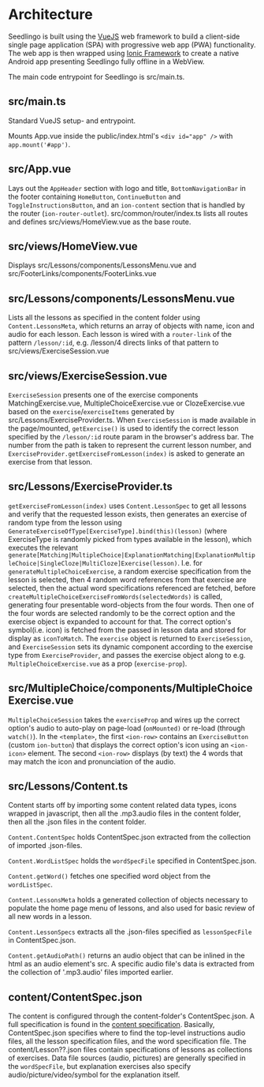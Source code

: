 ---
---

# Architecture

Seedlingo is built using the [VueJS](https://vuejs.org) web framework
to build a client-side single page application (SPA)
with progressive web app (PWA) functionality.
The web app is then wrapped using [Ionic Framework](https://ionicframework.com)
to create a native Android app presenting Seedlingo fully offline in a WebView.

The main code entrypoint for Seedlingo is src/main.ts.

## src/main.ts

Standard VueJS setup- and entrypoint.

Mounts App.vue inside the public/index.html's `<div id="app" />` with `app.mount('#app')`.

## src/App.vue

Lays out the `AppHeader` section with logo and title,
`BottomNavigationBar` in the footer containing
`HomeButton`, `ContinueButton` and `ToggleInstructionsButton`,
and an `ion-content` section that is handled by the router (`ion-router-outlet`).
src/common/router/index.ts lists all routes
and defines src/views/HomeView.vue as the base route.

## src/views/HomeView.vue

Displays src/Lessons/components/LessonsMenu.vue and src/FooterLinks/components/FooterLinks.vue

## src/Lessons/components/LessonsMenu.vue

Lists all the lessons as specified in the content folder
using `Content.LessonsMeta`,
which returns an array of objects with name, icon and audio for each lesson.
Each lesson is wired with a `router-link` of the pattern `/lesson/:id`,
e.g. /lesson/4 directs links of that pattern to src/views/ExerciseSession.vue

## src/views/ExerciseSession.vue

`ExerciseSession` presents one of the exercise components
MatchingExercise.vue, MultipleChoiceExercise.vue or ClozeExercise.vue
based on the `exercise`/`exerciseItems` generated
by src/Lessons/ExerciseProvider.ts.
When `ExerciseSession` is made available in the page/mounted,
`getExercise()` is used to identify the correct lesson
specified by the `/lesson/:id` route param in the browser's address bar.
The number from the path is taken to represent the current lesson number,
and `ExerciseProvider.getExerciseFromLesson(index)` is asked
to generate an exercise from that lesson.

## src/Lessons/ExerciseProvider.ts

`getExerciseFromLesson(index)` uses `Content.LessonSpec` to get all lessons
and verify that the requested lesson exists,
then generates an exercise of random type from the lesson
using `GenerateExerciseOfType[ExerciseType].bind(this)(lesson)`
(where ExerciseType is randomly picked from types available in the lesson),
which executes the relevant
`generate[Matching|MultipleChoice|ExplanationMatching|ExplanationMultipleChoice|SingleCloze|MultiCloze]Exercise(lesson)`.
I.e. for `generateMultipleChoiceExercise`,
a random exercise specification from the lesson is selected,
then 4 random word references from that exercise are selected,
then the actual word specifications referenced are fetched,
before `createMultipleChoiceExerciseFromWords(selectedWords)` is called,
generating four presentable word-objects from the four words.
Then one of the four words are selected randomly to be the correct option
and the exercise object is expanded to account for that.
The correct option's symbol(i.e. icon) is fetched from the passed in lesson data
and stored for display as `iconToMatch`.
The `exercise` object is returned to `ExerciseSession`,
and `ExerciseSession` sets its dynamic component
according to the exercise type from `ExerciseProvider`,
and passes the exercise object along
to e.g. `MultipleChoiceExercise.vue` as a prop (`exercise-prop`).

## src/MultipleChoice/components/MultipleChoiceExercise.vue

`MultipleChoiceSession` takes the `exerciseProp` and wires up the correct option's audio
to auto-play on page-load (`onMounted)` or re-load (through `watch()`).
In the `<template>`,
the first `<ion-row>` contains an `ExerciseButton` (custom `ion-button`)
that displays the correct option's icon using an `<ion-icon>` element.
The second `<ion-row>` displays (by text) the 4 words
that may match the icon and pronunciation of the audio.

## src/Lessons/Content.ts

Content starts off by importing some content related data types,
icons wrapped in javascript,
then all the .mp3.audio files in the content folder,
then all the .json files in the content folder.

`Content.ContentSpec` holds ContentSpec.json
extracted from the collection of imported .json-files.

`Content.WordListSpec` holds the `wordSpecFile` specified in ContentSpec.json.

`Content.getWord()` fetches one specified word object from the `wordListSpec`.

`Content.LessonsMeta` holds a generated collection of objects
necessary to populate the home page menu of lessons,
and also used for basic review of all new words in a lesson.

`Content.LessonSpecs` extracts all the .json-files specified
as `lessonSpecFile` in ContentSpec.json.

`Content.getAudioPath()` returns an audio object
that can be inlined in the html as an audio element's src.
A specific audio file's data is extracted from the collection of '.mp3.audio' files imported earlier.

## content/ContentSpec.json

The content is configured through the content-folder's ContentSpec.json.
A full specification is found in the [content specification](/content/content-spec.md).
Basically, ContentSpec.json specifies where to find
the top-level instructions audio files,
all the lesson specification files,
and the word specification file.
The content/Lesson??.json files contain specifications of lessons
as collections of exercises.
Data file sources (audio, pictures) are generally specified in the `wordSpecFile`,
but explanation exercises also specify
audio/picture/video/symbol for the explanation itself.

